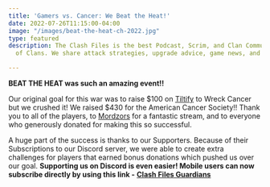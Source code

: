 ```yaml
---
title: 'Gamers vs. Cancer: We Beat the Heat!'
date: 2022-07-26T11:15:00-04:00
image: "/images/beat-the-heat-ch-2022.jpg"
type: featured
description: The Clash Files is the best Podcast, Scrim, and Clan Community in Clash
  of Clans. We share attack strategies, upgrade advice, game news, and base design.

---
```

**BEAT THE HEAT was such an amazing event!!**

Our original goal for this war was to raise $100 on [Tiltify](https://tiltify.com/+pods-and-wreck/podsnwreck-vs-cancer) to Wreck Cancer but we crushed it! We raised $430 for the American Cancer Society!! Thank you to all of the players, to [Mordzors](https://twitch.tv/mordzors) for a fantastic stream, and to everyone who generously donated for making this so successful.

A huge part of the success is thanks to our Supporters. Because of their Subscriptions to our Discord server, we were able to create extra challenges for players that earned bonus donations which pushed us over our goal. **Supporting us on Discord is even easier! Mobile users can now subscribe directly by using this link -** [**Clash Files Guardians**](https://discord.com/channels/101681392651362304/role-subscriptions)